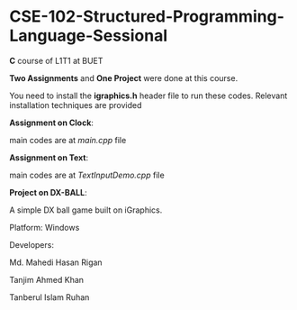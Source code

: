 # CSE-102-Structured-Programming-Language-Sessional

__C__ course of L1T1 at BUET

__Two Assignments__ and __One Project__ were done at this course.

You need to install the __igraphics.h__ header file to run these codes. Relevant installation techniques are provided

__Assignment on Clock__: 

main codes are at *main.cpp* file

__Assignment on Text__:

main codes are at *TextInputDemo.cpp* file 

__Project on DX-BALL__:  

A simple DX ball game built on iGraphics.

Platform: Windows

Developers:

Md. Mahedi Hasan Rigan

Tanjim Ahmed Khan

Tanberul Islam Ruhan
